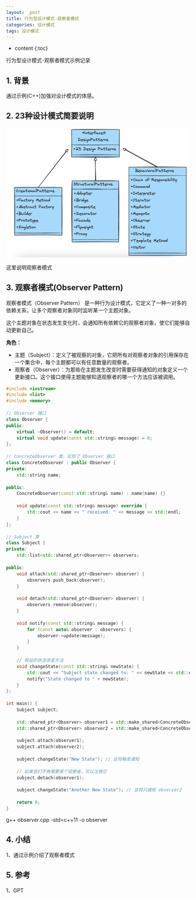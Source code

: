 ```yaml
---
layout: _post
title: 行为型设计模式-观察者模式
categories: 设计模式
tags: 设计模式
---
```


* content
{:toc}

行为型设计模式-观察者模式示例记录



## 1. 背景

通过示例(C++)加强对设计模式的体感。

## 2. 23种设计模式简要说明

![23种设计模式](/images/2024-05-12-20240512100608.png)

这里说明观察者模式

## 3. 观察者模式(Observer Pattern)

观察者模式（Observer Pattern） 是一种行为设计模式，它定义了一种一对多的依赖关系，让多个观察者对象同时监听某一个主题对象。

这个主题对象在状态发生变化时，会通知所有依赖它的观察者对象，使它们能够自动更新自己。

**角色：**

* 主题（Subject）：定义了被观察的对象，它把所有对观察者对象的引用保存在一个集合中，每个主题都可以有任意数量的观察者。
* 观察者（Observer）：为那些在主题发生改变时需要获得通知的对象定义一个更新接口。这个接口使得主题能够知道观察者的哪一个方法应该被调用。

```cpp
#include <iostream>  
#include <list>  
#include <memory>  
  
// Observer 接口  
class Observer {  
public:  
    virtual ~Observer() = default;  
    virtual void update(const std::string& message) = 0;  
};  
  
// ConcreteObserver 类，实现了 Observer 接口  
class ConcreteObserver : public Observer {  
private:  
    std::string name;  
  
public:  
    ConcreteObserver(const std::string& name) : name(name) {}  
  
    void update(const std::string& message) override {  
        std::cout << name << " received: " << message << std::endl;  
    }  
};  
  
// Subject 类  
class Subject {  
private:  
    std::list<std::shared_ptr<Observer>> observers;  
  
public:  
    void attach(std::shared_ptr<Observer> observer) {  
        observers.push_back(observer);  
    }  
  
    void detach(std::shared_ptr<Observer> observer) {  
        observers.remove(observer);  
    }  
  
    void notify(const std::string& message) {  
        for (const auto& observer : observers) {  
            observer->update(message);  
        }  
    }  
  
    // 假设的状态改变方法  
    void changeState(const std::string& newState) {  
        std::cout << "Subject state changed to: " << newState << std::endl;  
        notify("State changed to " + newState);  
    }  
};  
  
int main() {  
    Subject subject;  
  
    std::shared_ptr<Observer> observer1 = std::make_shared<ConcreteObserver>("Observer 1");  
    std::shared_ptr<Observer> observer2 = std::make_shared<ConcreteObserver>("Observer 2");  
  
    subject.attach(observer1);  
    subject.attach(observer2);  
  
    subject.changeState("New State"); // 这将触发通知  
  
    // 如果我们不再需要某个观察者，可以注销它  
    subject.detach(observer1);  
  
    subject.changeState("Another New State"); // 这将只通知 observer2  
  
    return 0;  
}
```

g++ observer.cpp -std=c++11 -o observer

## 4. 小结

1、通过示例介绍了观察者模式

## 5. 参考

1、GPT
